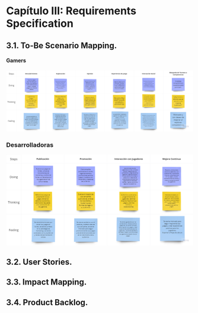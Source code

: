 # Capítulo III: Requirements Specification
## 3.1. To-Be Scenario Mapping.

#### Gamers

<img src="/assents/to-be-scenario-gamers.png" alt="to-be-scenario-gamers" />

### Desarrolladoras

<img src="/assents/to-be-scenario-desarrolladoras.png" alt="to-be-scenario-desarroladoras"/>

## 3.2. User Stories.
## 3.3. Impact Mapping.
## 3.4. Product Backlog.